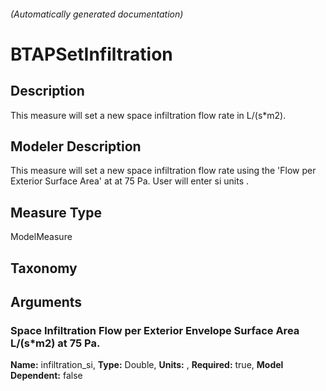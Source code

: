 

###### (Automatically generated documentation)

# BTAPSetInfiltration

## Description
This measure will set a new space infiltration flow rate in L/(s*m2).

## Modeler Description
This measure will set a new space infiltration flow rate using the 'Flow per Exterior Surface Area' at at 75 Pa. User will enter si units .

## Measure Type
ModelMeasure

## Taxonomy


## Arguments


### Space Infiltration Flow per Exterior Envelope Surface Area L/(s*m2) at 75 Pa. 

**Name:** infiltration_si,
**Type:** Double,
**Units:** ,
**Required:** true,
**Model Dependent:** false




